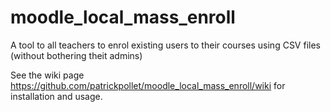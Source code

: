 moodle_local_mass_enroll
========================

A tool to all teachers to enrol existing users to their courses using CSV files (without bothering theit admins)

See the wiki page https://github.com/patrickpollet/moodle_local_mass_enroll/wiki for installation and usage. 
